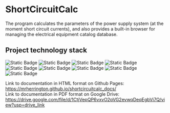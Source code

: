 # ShortCircuitCalc

The program calculates the parameters of the power supply system (at the moment short circuit currents), and also provides a built-in browser for managing the electrical equipment catalog database.

## Project technology stack
![Static Badge](https://img.shields.io/badge/Python-black?style=for-the-badge&logo=Python)
![Static Badge](https://img.shields.io/badge/alchemy-red?style=for-the-badge&logo=python&logoColor=blue&label=SQL&labelColor=gray)
![Static Badge](https://img.shields.io/badge/SQL-%23FF8C00?style=for-the-badge&logo=mysql&logoColor=black&label=My&labelColor=%23008B8B)
![Static Badge](https://img.shields.io/badge/SQLite-white?style=for-the-badge&logo=sqlite&logoColor=blue&labelColor=white)
![Static Badge](https://img.shields.io/badge/pandas-white?style=for-the-badge&logo=pandas&logoColor=%23191970&labelColor=white)
![Static Badge](https://img.shields.io/badge/matplotlib-%23154889?style=for-the-badge&logo=matplotlib)
![Static Badge](https://img.shields.io/badge/PyQt5-green?style=for-the-badge)
![Static Badge](https://img.shields.io/badge/Designer-white?style=for-the-badge&logo=Qt)
![Static Badge](https://img.shields.io/badge/sphinx-%234682B4?style=for-the-badge&logo=sphinx&logoColor=white&labelColor=%234682B4)

Link to documentation in HTML format on Github Pages:  
https://mrherrington.github.io/shortcircuitcalc_docs/  
Link to documentation in PDF format on Google Drive:  
https://drive.google.com/file/d/1CtjVepQP6vxvO2pVG2evwqDeqEgbVi7Q/view?usp=drive_link
